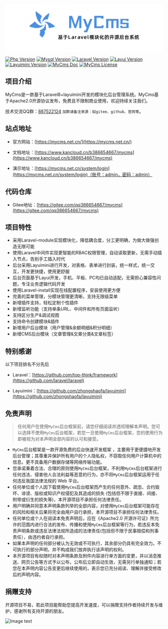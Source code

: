 
![MyCms-logo](public/mycms/common/images/logo-2.png)


[![Php Version](https://img.shields.io/badge/php-%3E=7.3.0-brightgreen.svg?maxAge=2592000&color=yellow)](https://github.com/php/php-src)
[![Mysql Version](https://img.shields.io/badge/mysql-%3E=5.7-brightgreen.svg?maxAge=2592000&color=orange)](https://www.mysql.com/)
[![Laravel Version](https://img.shields.io/badge/laravel-%3E=8.5-brightgreen.svg?maxAge=2592000)](https://github.com/laravel/laravel)
[![Layui Version](https://img.shields.io/badge/layui-=2.5.5-brightgreen.svg?maxAge=2592000&color=critical)](https://github.com/sentsin/layui)
[![Layuimini Version](https://img.shields.io/badge/layuimini-%3E=2.0.4.2-brightgreen.svg?maxAge=2592000&color=ff69b4)](https://github.com/zhongshaofa/layuimini)
[![MyCms Doc](https://img.shields.io/badge/docs-passing-green.svg?maxAge=2592000)](https://www.kancloud.cn/b386654667/mycms)
[![MyCms License](https://img.shields.io/badge/license-Apache2.0-green?maxAge=2592000&color=blue)](https://gitee.com/qq386654667/mycms/blob/master/LICENSE)

## 项目介绍

MyCms是一款基于Laravel8+layuimini开发的模块化后台管理系统。MyCms基于Apache2.0开源协议发布，免费且不限制商业使用，欢迎持续关注我们。

技术交流QQ群：[887522124](https://qm.qq.com/cgi-bin/qm/qr?k=y3Q3pCWJdIRtCzdLMGdqMv3Jx04bib8D&jump_from=webapi) `加群请备注来源：如gitee、github、官网等`。

## 站点地址

* 官方网站：[https://mycms.net.cn/](https://mycms.net.cn/)

* 文档地址：[https://www.kancloud.cn/b386654667/mycms](https://www.kancloud.cn/b386654667/mycms)

* 演示地址：[https://mycms.net.cn/system/login](https://mycms.net.cn/system/login)（账号：admin，密码：admin）

## 代码仓库

* Gitee地址：[https://gitee.com/qq386654667/mycms](https://gitee.com/qq386654667/mycms)


## 项目特性
* 采用Laravel-module实现模块化，降低耦合度，分工更明确，为做大做强创造无限可能
* 使用Laravel中间件实现更智能的RBAC权限管理，自动读取更新，无需手动插入节点，告别手工插入时代
* 后台采用Layuimini进行开发，对表格、表单进行封装，统一样式，统一交互，开发更快捷，使用更舒服
* 后台页面基于Layui开发，手机、平板、PC均已自动适配，无需担心兼容性问题，专注业务逻辑代码开发
* 使用Laravel-install实现在线配置程序，安装使用更方便
* 完善的菜单管理，分模块管理更清晰，支持无限级菜单
* 新增插件支持，轻松定制个性插件
* 新增监听功能（支持单条URL、中间件和所有页面监听）
* 支持区分生产&调试视图
* 支持命令创建模块&插件
* 新增用户后台模块（用户管理&余额明细&积分明细）
* 新增CMS后台模块（文章管理&文章分类&文章标签）

## 特别感谢

以下项目排名不分先后

* Laravel：[https://github.com/top-think/framework](https://github.com/laravel/laravel)

* Layuimini：[https://github.com/zhongshaofa/layuimini](https://github.com/zhongshaofa/layuimini)



## 免责声明

>任何用户在使用`MyCms`后台框架前，请您仔细阅读并透彻理解本声明。您可以选择不使用`MyCms`后台框架，若您一旦使用`MyCms`后台框架，您的使用行为即被视为对本声明全部内容的认可和接受。

* `MyCms`后台框架是一款开源免费的后台快速开发框架 ，主要用于更便捷地开发后台管理；其尊重并保护所有用户的个人隐私权，不窃取任何用户计算机中的信息。更不具备用户数据存储等网络传输功能。
* 您承诺秉着合法、合理的原则使用`MyCms`后台框架，不利用`MyCms`后台框架进行任何违法、侵害他人合法利益等恶意的行为，亦不将`MyCms`后台框架运用于任何违反我国法律法规的 Web 平台。
* 任何单位或个人因下载使用`MyCms`后台框架而产生的任何意外、疏忽、合约毁坏、诽谤、版权或知识产权侵犯及其造成的损失 (包括但不限于直接、间接、附带或衍生的损失等)，本开源项目不承担任何法律责任。
* 用户明确并同意本声明条款列举的全部内容，对使用`MyCms`后台框架可能存在的风险和相关后果将完全由用户自行承担，本开源项目不承担任何法律责任。
* 任何单位或个人在阅读本免责声明后，应在《Apache2.0 开源许可证》所允许的范围内进行合法的发布、传播和使用`MyCms`后台框架等行为，若违反本免责声明条款或违反法律法规所造成的法律责任(包括但不限于民事赔偿和刑事责任），由违约者自行承担。
* 如果本声明的任何部分被认为无效或不可执行，其余部分仍具有完全效力。不可执行的部分声明，并不构成我们放弃执行该声明的权利。
* 本开源项目有权随时对本声明条款及附件内容进行单方面的变更，并以消息推送、网页公告等方式予以公布，公布后立即自动生效，无需另行单独通知；若您在本声明内容公告变更后继续使用的，表示您已充分阅读、理解并接受修改后的声明内容。


## 捐赠支持

开源项目不易，若此项目能帮助您提高开发速度，可以捐赠支持作者持续开发与维护，感谢所有支持开源的朋友。

![Image text](https://mycms.net.cn/donate_qrcode.png)
